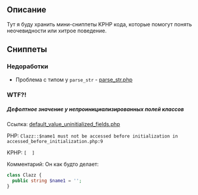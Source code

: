 ## Описание

Тут я буду хранить мини-сниппеты KPHP кода, которые помогут понять неочевидности или хитрое поведение.

## Cниппеты

### Недоработки

- Проблема с типом у `parse_str` - [parse_str.php](src/parse_str.php)

### WTF?!

##### Дефолтное значение у непроинициализированных полей классов

Ссылка: [default_value_uninitialized_fields.php](src/default_value_uninitialized_fields.php)

PHP: `Clazz::$name1 must not be accessed before initialization in accessed_before_initialization.php:9`

KPHP: `[  ]`

Комментарий: Он как будто делает:

```php
class Clazz {
  public string $name1 = '';
}
```
